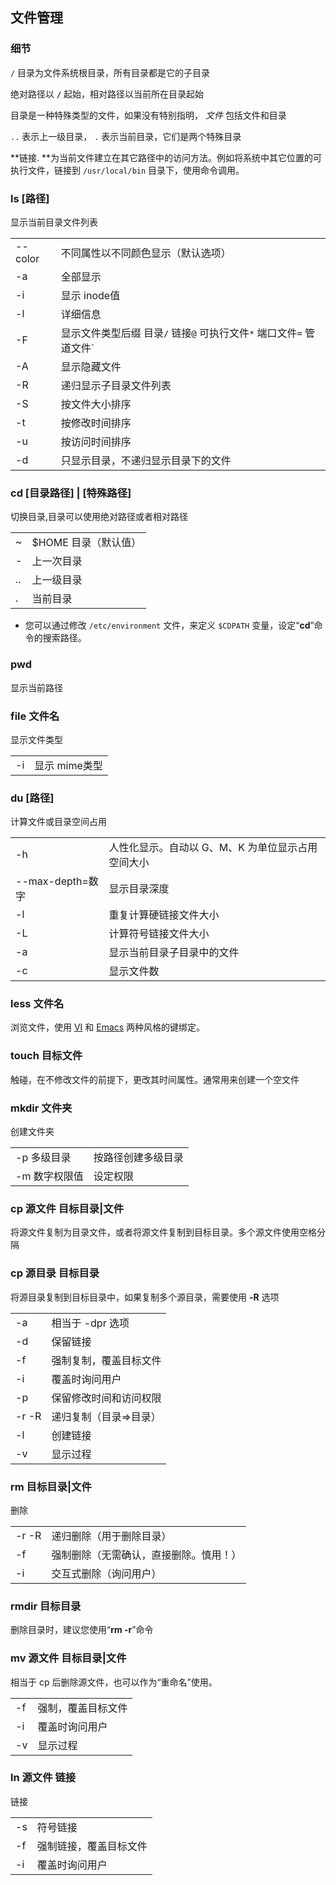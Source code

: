 ## 文件管理

### 细节

`/` 目录为文件系统根目录，所有目录都是它的子目录

绝对路径以 **`/`** 起始，相对路径以当前所在目录起始

目录是一种特殊类型的文件，如果没有特别指明， *文件* 包括文件和目录

`..` 表示上一级目录， `.` 表示当前目录，它们是两个特殊目录

**链接. **为当前文件建立在其它路径中的访问方法。例如将系统中其它位置的可执行文件，链接到
`/usr/local/bin` 目录下，使用命令调用。

### ls \[路径\]

显示当前目录文件列表

|         |                                                                        |
|---------|---|
| --color | 不同属性以不同颜色显示（默认选项）                                     |
| -a      | 全部显示                                                               |
| -i      | 显示 inode值                                                           |
| -l      | 详细信息                                                               |
| -F      | 显示文件类型后缀 目录`/` 链接`@` 可执行文件`*` 端口文件`=` 管道文件`|` |
| -A      | 显示隐藏文件                                                           |
| -R      | 递归显示子目录文件列表                                                 |
| -S      | 按文件大小排序                                                         |
| -t      | 按修改时间排序                                                         |
| -u      | 按访问时间排序                                                         |
| -d      | 只显示目录，不递归显示目录下的文件                                     |

### cd \[目录路径\] \| \[特殊路径\]

切换目录,目录可以使用绝对路径或者相对路径

|     |                       |
|-----|-----------------------|
| ~   | \$HOME 目录（默认值） |
| \-  | 上一次目录            |
| ..  | 上一级目录            |
| .   | 当前目录              |

- 您可以通过修改 `/etc/environment` 文件，来定义 `$CDPATH`
  变量，设定“**cd**”命令的搜索路径。

### pwd

显示当前路径

### file 文件名

显示文件类型

|     |               |
|-----|---------------|
| -i  | 显示 mime类型 |

### du \[路径\]

计算文件或目录空间占用

|                  |                                                   |
|------------------|---------------------------------------------------|
| -h               | 人性化显示。自动以 G、M、K 为单位显示占用空间大小 |
| --max-depth=数字 | 显示目录深度                                      |
| -l               | 重复计算硬链接文件大小                            |
| -L               | 计算符号链接文件大小                              |
| -a               | 显示当前目录子目录中的文件                        |
| -c               | 显示文件数                                        |

### less 文件名

浏览文件，使用 [VI](ch14s04.md#keybind-vi) 和
[Emacs](ch14s05.md#keybind "表 14.1. Emacs风格 键绑定")
两种风格的键绑定。

### touch 目标文件

触碰，在不修改文件的前提下，更改其时间属性。通常用来创建一个空文件

### mkdir 文件夹

创建文件夹

|               |                    |
|---------------|--------------------|
| -p 多级目录   | 按路径创建多级目录 |
| -m 数字权限值 | 设定权限           |

### cp 源文件 目标目录\|文件

将源文件复制为目录文件，或者将源文件复制到目标目录。多个源文件使用空格分隔

### cp 源目录 目标目录

将源目录复制到目标目录中，如果复制多个源目录，需要使用 **-R** 选项

|       |                         |
|-------|-------------------------|
| -a    | 相当于 -dpr 选项        |
| -d    | 保留链接                |
| -f    | 强制复制，覆盖目标文件  |
| -i    | 覆盖时询问用户          |
| -p    | 保留修改时间和访问权限  |
| -r -R | 递归复制（目录=\>目录） |
| -l    | 创建链接                |
| -v    | 显示过程                |

### rm 目标目录\|文件

删除

|       |                                        |
|-------|----------------------------------------|
| -r -R | 递归删除（用于删除目录）               |
| -f    | 强制删除（无需确认，直接删除。慎用！） |
| -i    | 交互式删除（询问用户）                 |

### rmdir 目标目录

删除目录时，建议您使用“**rm -r**”命令

### mv 源文件 目标目录\|文件

相当于 cp 后删除源文件，也可以作为“重命名”使用。

|     |                    |
|-----|--------------------|
| -f  | 强制，覆盖目标文件 |
| -i  | 覆盖时询问用户     |
| -v  | 显示过程           |

### ln 源文件 链接

链接

|     |                        |
|-----|------------------------|
| -s  | 符号链接               |
| -f  | 强制链接，覆盖目标文件 |
| -i  | 覆盖时询问用户         |
